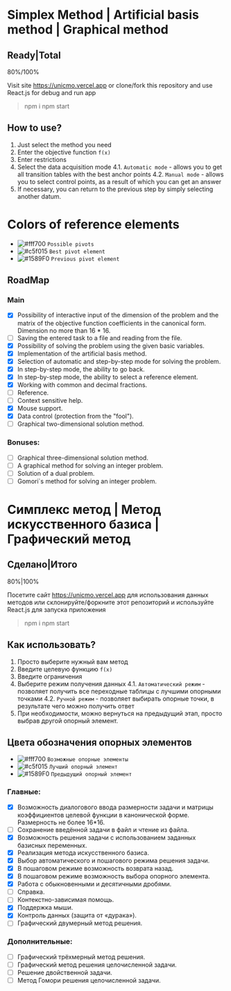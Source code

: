 # Simplex Method | Artificial basis method | Graphical method

## Ready|Total

80%/100%

Visit site https://unicmo.vercel.app
or
clone/fork this repository and use React.js for debug and run app

> npm i
> npm start

## How to use?

1. Just select the method you need
2. Enter the objective function `f(x)`
3. Enter restrictions
4. Select the data acquisition mode
   4.1. `Automatic mode` - allows you to get all transition tables with the best anchor points
   4.2. `Manual mode` - allows you to select control points, as a result of which you can get an answer
5. If necessary, you can return to the previous step by simply selecting another datum.

# Colors of reference elements

- ![#fff700](https://via.placeholder.com/15/fff700/000000?text=+) `Possible pivots`
- ![#c5f015](https://via.placeholder.com/15/c5f015/000000?text=+) `Best pivot element`
- ![#1589F0](https://via.placeholder.com/15/1589F0/000000?text=+) `Previous pivot element`

## RoadMap

### Main

- [x] Possibility of interactive input of the dimension of the problem and the matrix of the objective function coefficients in the canonical form. Dimension no more than 16 \* 16.
- [ ] Saving the entered task to a file and reading from the file.
- [x] Possibility of solving the problem using the given basic variables.
- [x] Implementation of the artificial basis method.
- [x] Selection of automatic and step-by-step mode for solving the problem.
- [x] In step-by-step mode, the ability to go back.
- [x] In step-by-step mode, the ability to select a reference element.
- [x] Working with common and decimal fractions.
- [ ] Reference.
- [ ] Context sensitive help.
- [x] Mouse support.
- [x] Data control (protection from the "fool").
- [ ] Graphical two-dimensional solution method.

### Bonuses:

- [ ] Graphical three-dimensional solution method.
- [ ] A graphical method for solving an integer problem.
- [ ] Solution of a dual problem.
- [ ] Gomori\`s method for solving an integer problem.

# Симплекс метод | Метод искусственного базиса | Графический метод

## Сделано|Итого

80%|100%

Посетите сайт https://unicmo.vercel.app для использования данных методов
или
склонируйте/форкните этот репозиторий и используйте React.js для запуска приложения

> npm i
> npm start

## Как использовать?

1. Просто выберите нужный вам метод
2. Введите целевую функцию `f(x)`
3. Введите ограничения
4. Выберите режим получения данных
   4.1. `Автоматический режим` - позволяет получить все переходные таблицы с лучшими опорными точками
   4.2. `Ручной режим` - позволяет выбирать опорные точки, в результате чего можно получить ответ
5. При необходимости, можно вернуться на предыдущий этап, просто выбрав другой опорный элемент.

## Цвета обозначения опорных элементов

- ![#fff700](https://via.placeholder.com/15/fff700/000000?text=+) `Возможные опорные элементы`
- ![#c5f015](https://via.placeholder.com/15/c5f015/000000?text=+) `Лучший опорный элемент`
- ![#1589F0](https://via.placeholder.com/15/1589F0/000000?text=+) `Предыдущий опорный элемент`

### Главные:

- [x] Возможность диалогового ввода размерности задачи и матрицы коэффициентов целевой функции в канонической форме. Размерность не более 16\*16.
- [ ] Сохранение введённой задачи в файл и чтение из файла.
- [x] Возможность решения задачи с использованием заданных базисных переменных.
- [x] Реализация метода искусственного базиса.
- [x] Выбор автоматического и пошагового режима решения задачи.
- [x] В пошаговом режиме возможность возврата назад.
- [x] В пошаговом режиме возможность выбора опорного элемента.
- [x] Работа с обыкновенными и десятичными дробями.
- [ ] Справка.
- [ ] Контекстно-зависимая помощь.
- [x] Поддержка мыши.
- [x] Контроль данных (защита от «дурака»).
- [ ] Графический двумерный метод решения.

### Дополнительные:

- [ ] Графический трёхмерный метод решения.
- [ ] Графический метод решения целочисленной задачи.
- [ ] Решение двойственной задачи.
- [ ] Метод Гомори решения целочисленной задачи.

